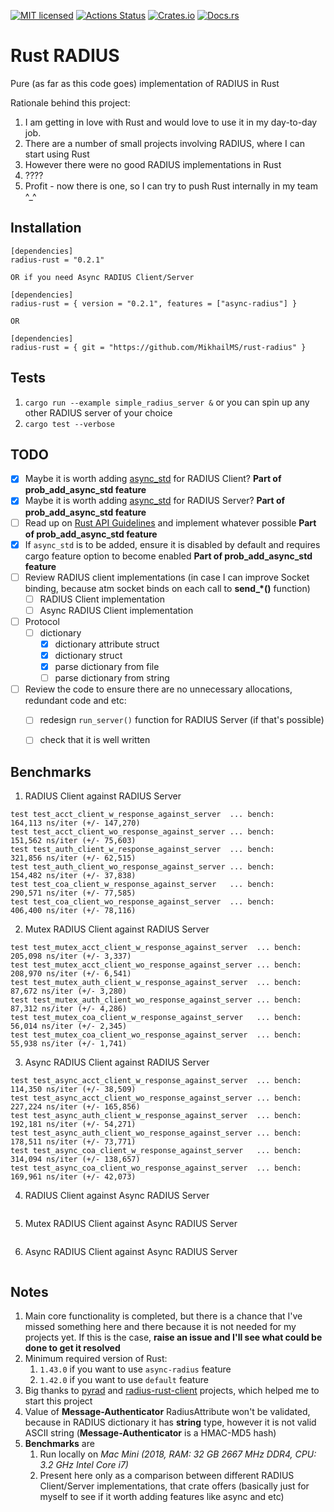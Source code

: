 [![MIT licensed][mit-badge]][mit-url]
[![Actions Status][action-badge]][action-url]
[![Crates.io][crates-badge]][crates-url]
[![Docs.rs][docs-badge]][docs-url]


[action-badge]: https://github.com/MikhailMS/rust-radius/workflows/RustRadius/badge.svg
[action-url]:   https://github.com/MikhailMS/rust-radius/actions
[crates-badge]: https://img.shields.io/crates/v/radius-rust.svg
[crates-url]:   https://crates.io/crates/radius-rust
[docs-badge]:   https://docs.rs/radius-rust/badge.svg
[docs-url]:     https://docs.rs/radius-rust
[mit-badge]:    https://img.shields.io/badge/license-MIT-blue.svg
[mit-url]:      LICENSE


# Rust RADIUS 
Pure (as far as this code goes) implementation of RADIUS in Rust


Rationale behind this project:
1. I am getting in love with Rust and would love to use it in my day-to-day job.
2. There are a number of small projects involving RADIUS, where I can start using Rust
3. However there were no good RADIUS implementations in Rust
4. ????
5. Profit - now there is one, so I can try to push Rust internally in my team ^_^


## Installation
```
[dependencies]
radius-rust = "0.2.1"

OR if you need Async RADIUS Client/Server

[dependencies]
radius-rust = { version = "0.2.1", features = ["async-radius"] }

OR

[dependencies]
radius-rust = { git = "https://github.com/MikhailMS/rust-radius" }
```


## Tests
1. `cargo run --example simple_radius_server &` or you can spin up any other RADIUS server of your choice
2. `cargo test --verbose`


## TODO
- [x] Maybe it is worth adding [async_std](https://github.com/async-rs/async-std) for RADIUS Client?                      **Part of prob_add_async_std feature**
- [x] Maybe it is worth adding [async_std](https://github.com/async-rs/async-std) for RADIUS Server?                      **Part of prob_add_async_std feature**
- [ ] Read up on [Rust API Guidelines](https://rust-lang.github.io/api-guidelines) and implement whatever possible        **Part of prob_add_async_std feature**
- [x] If `async_std` is to be added, ensure it is disabled by default and requires cargo feature option to become enabled **Part of prob_add_async_std feature**
- [ ] Review RADIUS client implementations (in case I can improve Socket binding, because atm socket binds on each call to **send_*()** function)
  - [ ] RADIUS Client       implementation
  - [ ] Async RADIUS Client implementation
- [ ] Protocol
  - [ ] dictionary
    - [x] dictionary attribute struct
    - [x] dictionary struct
    - [x] parse dictionary from file
    - [ ] parse dictionary from string
- [ ] Review the code to ensure there are no unnecessary allocations, redundant code and etc:
  - [ ] redesign `run_server()` function for RADIUS Server (if that's possible)
  - [ ] check that it is well written


## Benchmarks
1. RADIUS Client       against RADIUS Server
```
test test_acct_client_w_response_against_server  ... bench:     164,113 ns/iter (+/- 147,270)
test test_acct_client_wo_response_against_server ... bench:     151,562 ns/iter (+/- 75,603)
test test_auth_client_w_response_against_server  ... bench:     321,856 ns/iter (+/- 62,515)
test test_auth_client_wo_response_against_server ... bench:     154,482 ns/iter (+/- 37,838)
test test_coa_client_w_response_against_server   ... bench:     290,571 ns/iter (+/- 77,585)
test test_coa_client_wo_response_against_server  ... bench:     406,400 ns/iter (+/- 78,116)
```
2. Mutex RADIUS Client against RADIUS Server
```
test test_mutex_acct_client_w_response_against_server  ... bench:     205,098 ns/iter (+/- 3,337)
test test_mutex_acct_client_wo_response_against_server ... bench:     208,970 ns/iter (+/- 6,541)
test test_mutex_auth_client_w_response_against_server  ... bench:      87,672 ns/iter (+/- 3,280)
test test_mutex_auth_client_wo_response_against_server ... bench:      87,312 ns/iter (+/- 4,286)
test test_mutex_coa_client_w_response_against_server   ... bench:      56,014 ns/iter (+/- 2,345)
test test_mutex_coa_client_wo_response_against_server  ... bench:      55,938 ns/iter (+/- 1,741)
```
3. Async RADIUS Client against RADIUS Server
```
test test_async_acct_client_w_response_against_server  ... bench:     114,350 ns/iter (+/- 38,509)
test test_async_acct_client_wo_response_against_server ... bench:     227,224 ns/iter (+/- 165,856)
test test_async_auth_client_w_response_against_server  ... bench:     192,181 ns/iter (+/- 54,271)
test test_async_auth_client_wo_response_against_server ... bench:     178,511 ns/iter (+/- 73,771)
test test_async_coa_client_w_response_against_server   ... bench:     314,094 ns/iter (+/- 138,657)
test test_async_coa_client_wo_response_against_server  ... bench:     169,961 ns/iter (+/- 42,073)
```
4. RADIUS Client       against Async RADIUS Server
```

```
5. Mutex RADIUS Client against Async RADIUS Server
```

```
6. Async RADIUS Client against Async RADIUS Server
```

```


## Notes
1. Main core functionality is completed, but there is a chance that I've missed something here and there because it is not needed for my projects yet. If this is the case, **raise an issue and I'll see what could be done to get it resolved**
2. Minimum required version of Rust:
    1. `1.43.0` if you want to use `async-radius` feature
    2. `1.42.0` if you want to use `default`      feature
3. Big thanks to [pyrad](https://github.com/pyradius/pyrad) and [radius-rust-client](https://github.com/athonet-open/rust-radius-client) projects, which helped me to start this project
4. Value of **Message-Authenticator** RadiusAttribute won't be validated, because in RADIUS dictionary it has **string** type, however it is not valid ASCII string (**Message-Authenticator** is a HMAC-MD5 hash)
5. **Benchmarks** are
    1. Run locally on *Mac Mini (2018, RAM: 32 GB 2667 MHz DDR4, CPU: 3.2 GHz Intel Core i7)*
    2. Present here only as a comparison between different RADIUS Client/Server implementations, that crate offers (basically just for myself to see if it worth adding features like async and etc)
